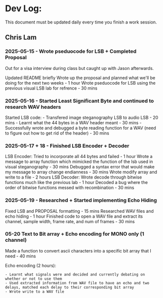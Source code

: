 # Dev Log:

This document must be updated daily every time you finish a work session.

## Chris Lam

### 2025-05-15 - Wrote pseduocode for LSB + Completed Proposal

Out for a visa interview during class but caught up with Jason afterwards.

Updated README briefly
Wrote up the proposal and planned what we'll be doing for the next two weeks - 1 hour
Wrote pseduocode for LSB using the previous visual LSB lab for refrence - 30 mins

### 2025-05-16 - Started Least Significant Byte and continued to research WAV headers
Started LSB code:
	- Transfered image steganography LSB to audio LSB - 20 mins
	- Learnt what the 44 bytes in a WAV header meant - 30 mins
	- Successfully wrote and debugged a byte reading function for a WAV (need to figure out how to get rid of the header) - 30 mins

### 2025-05-17 + 18 - Finished LSB Encoder + Decoder
LSB Encoder:
	Tried to incorporate all 44 bytes and failed - 1 hour
	Wrote a message to array function which mimicked the function of the lsb used in visual steganography - 30 mins
	Debugged a syntax error that would make my message to array change endianness - 30 mins
	Wrote modify array and write to a file - 2 hours
LSB Decoder:
	Wrote decode through bitwise functions much like the previous lab - 1 hour
	Decoded a bug where the order of bitwise functions messed with recombination - 30 mins

### 2025-05-19 - Researched + Started implementing Echo Hiding
Fixed LSB and PROPOSAL formatting - 15 mins
Researched WAV files and echo hiding - 1 hour
Finished code to open a WAV file and extract its channel, sample width, frame rate, and num of frames - 30 mins

### 05-20 Text to Bit array + Echo encoding for MONO only (1 channel)
Made a function to convert ascii characters into a specific bit array that I need - 40 mins

Echo encoding (2 hours):

	- Learnt what signals were and decided and currently debating on whether or not to use them
	- Used extracted information from WAV file to have an echo and two delays, matched each delay to their corresponding bit array
	- Wrote write to a WAV file